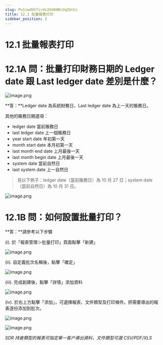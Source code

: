 ```yaml
---
slug: Pv1iwdUS7irds2kU6HBcVq2UnCc
title: 12.1 批量報表打印
sidebar_position: 2
---
```



# 12.1 批量報表打印


# 12.1A 問：批量打印財務日期的 Ledger date 跟 Last ledger date 差別是什麼？


![image.png](/assets/cfcfb41c76089216d559e0c6aff5b000.png)


**答：**Ledger date 為系統財務日、Last ledger date 為上一天的賬務日。

其他的賬務日期選項： 

- ledger date 當前賬務日
- last ledger date 上一個賬務日
- year start date 年初第一天
- month start date 本月初第一天
- last month end date 上月最後一天
- last month begin date 上月最後一天
- system date 當前自然日
- last system date 上一自然日
> 見以下例子：ledger date（當前賬務日）為 10 月 27 日；system date（當前自然日）為 10 月 31 日。

![image.png](/assets/6676407212b48de76d68cb400cb35f77.png)


# 12.1B 問：如何設置批量打印？


**答：**請參考以下步驟


(i). 於「報表管理＞批量打印」頁面點擊「新建」


![image.png](/assets/57c4764ed533f14c68c3d95c676c8cb2.png)


(ii). 自定義批次名稱後，點擊「確定」 


![image.png](/assets/25aa66b6af9d19645fa698ce0b1201b8.png)


(iii). 完成創建後，點擊「詳情」添加資料


![image.png](/assets/589a98daca1194ba3715c23e948aff39.png)


(iv). 於右上方點擊「添加」，可選擇報表、文件類型及打印條件。把需要導出的報表逐份添加到批次。


![image.png](/assets/81131cbeea259fbfc40a1a4e49701d38.png)


![image.png](/assets/7e6aa27a38394dff2e0cdb8df64c2b8d.png)


_SDR 持倉類型的報表可指定單一客户導出資料，文件類型可選 CSV/PDF/XLS_

